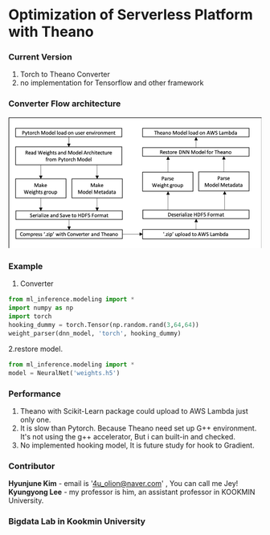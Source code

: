 # Optimization of Serverless Platform with Theano

### Current Version
1. Torch to Theano Converter <br>
2. no implementation for Tensorflow and other framework

### Converter Flow architecture
![ConverterFlow](Figures/Converter_flow_arch.png)


### Example
1. Converter
```python
from ml_inference.modeling import *
import numpy as np
import torch
hooking_dummy = torch.Tensor(np.random.rand(3,64,64))
weight_parser(dnn_model, 'torch', hooking_dummy)
```

2.restore model.
```python
from ml_inference.modeling import *
model = NeuralNet('weights.h5')
```

### Performance
1. Theano with Scikit-Learn package could upload to AWS Lambda just only one.
2. It is slow than Pytorch. Because Theano need set up G++ environment. It's not using the g++ accelerator, But i can built-in and checked.
3. No implemented hooking model, It is future study for hook to Gradient.

### Contributor
**Hyunjune Kim** - email is '4u_olion@naver.com' , You can call me Jey!<br>
**Kyungyong Lee** - my professor is him, an assistant professor in KOOKMIN University.

### Bigdata Lab in Kookmin University
